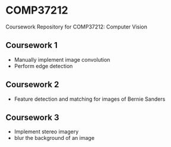 # COMP37212
Coursework Repository for COMP37212: Computer Vision


## Coursework 1
- Manually implement image convolution
- Perform edge detection 

## Coursework 2
- Feature detection and matching for images of Bernie Sanders

## Coursework 3
- Implement stereo imagery 
- blur the background of an image

